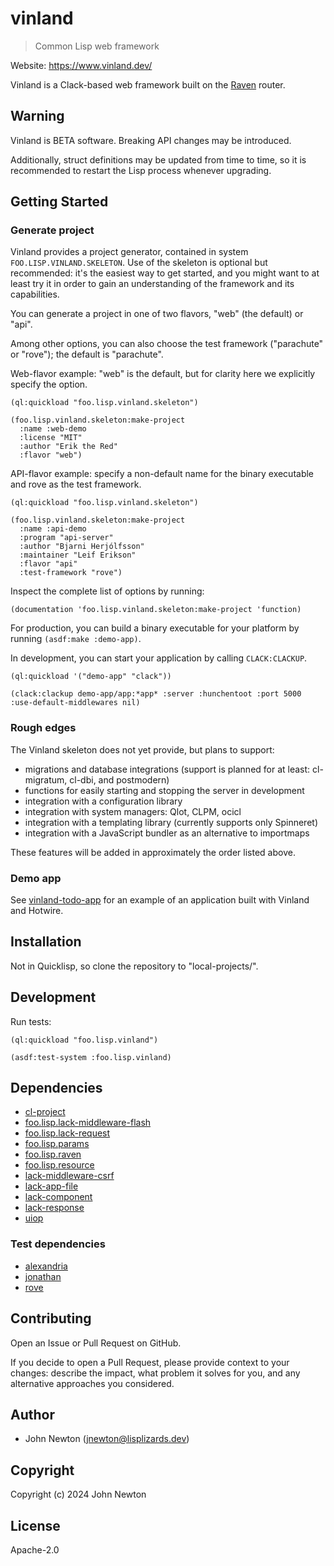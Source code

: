 # vinland

> Common Lisp web framework

Website: https://www.vinland.dev/

Vinland is a Clack-based web framework built on the [Raven](https://github.com/lisplizards/raven) router.

## Warning

Vinland is BETA software. Breaking API changes may be introduced.

Additionally, struct definitions may be updated from time to time, so it is recommended to restart the Lisp process whenever upgrading.

## Getting Started

### Generate project

Vinland provides a project generator, contained in system `FOO.LISP.VINLAND.SKELETON`. Use of the skeleton is optional but recommended: it's the easiest way to get started, and you might want to at least try it in order to gain an understanding of the framework and its capabilities.

You can generate a project in one of two flavors, "web" (the default) or "api".

Among other options, you can also choose the test framework ("parachute" or "rove"); the default is "parachute".

Web-flavor example: "web" is the default, but for clarity here we explicitly specify the option.

```common-lisp
(ql:quickload "foo.lisp.vinland.skeleton")

(foo.lisp.vinland.skeleton:make-project
  :name :web-demo
  :license "MIT"
  :author "Erik the Red"
  :flavor "web")

```

API-flavor example: specify a non-default name for the binary executable and rove as the test framework.

```common-lisp
(ql:quickload "foo.lisp.vinland.skeleton")

(foo.lisp.vinland.skeleton:make-project
  :name :api-demo
  :program "api-server"
  :author "Bjarni Herjólfsson"
  :maintainer "Leif Erikson"
  :flavor "api"
  :test-framework "rove")

```

Inspect the complete list of options by running:

```common-lisp
(documentation 'foo.lisp.vinland.skeleton:make-project 'function)
```

For production, you can build a binary executable for your platform by running `(asdf:make :demo-app)`.

In development, you can start your application by calling `CLACK:CLACKUP`.

```common-lisp
(ql:quickload '("demo-app" "clack"))

(clack:clackup demo-app/app:*app* :server :hunchentoot :port 5000 :use-default-middlewares nil)
```

### Rough edges

The Vinland skeleton does not yet provide, but plans to support:
* migrations and database integrations (support is planned for at least: cl-migratum, cl-dbi, and postmodern)
* functions for easily starting and stopping the server in development
* integration with a configuration library
* integration with system managers: Qlot, CLPM, ocicl
* integration with a templating library (currently supports only Spinneret)
* integration with a JavaScript bundler as an alternative to importmaps

These features will be added in approximately the order listed above.

### Demo app

See [vinland-todo-app](https://github.com/lisplizards/vinland-todo-app) for an example of an application built with Vinland and Hotwire.

## Installation

Not in Quicklisp, so clone the repository to "local-projects/".

## Development

Run tests:

```common-lisp
(ql:quickload "foo.lisp.vinland")

(asdf:test-system :foo.lisp.vinland)
```

## Dependencies

* [cl-project](https://github.com/fukamachi/cl-project)
* [foo.lisp.lack-middleware-flash](https://github.com/lisplizards/lack-middleware-flash)
* [foo.lisp.lack-request](https://github.com/lisplizards/lack-request)
* [foo.lisp.params](https://github.com/lisplizards/params)
* [foo.lisp.raven](https://github.com/lisplizards/raven)
* [foo.lisp.resource](https://github.com/lisplizards/resource)
* [lack-middleware-csrf](https://github.com/fukamachi/lack/blob/master/lack-middleware-csrf.asd)
* [lack-app-file](https://github.com/fukamachi/lack/blob/master/lack-app-file.asd)
* [lack-component](https://github.com/fukamachi/lack/blob/master/lack-component.asd)
* [lack-response](https://github.com/fukamachi/lack/blob/master/lack-response.asd)
* [uiop](https://gitlab.common-lisp.net/asdf/asdf/-/tree/master/uiop)

### Test dependencies

* [alexandria](https://gitlab.common-lisp.net/alexandria/alexandria)
* [jonathan](https://github.com/rudolph-miller/jonathan)
* [rove](https://github.com/fukamachi/rove)

## Contributing

Open an Issue or Pull Request on GitHub.

If you decide to open a Pull Request, please provide context to your changes: describe the impact, what problem it solves for you, and any alternative approaches you considered.

## Author

* John Newton (<a href="mailto:jnewton@lisplizards.dev">jnewton@lisplizards.dev</a>)

## Copyright

Copyright (c) 2024 John Newton

## License

Apache-2.0
